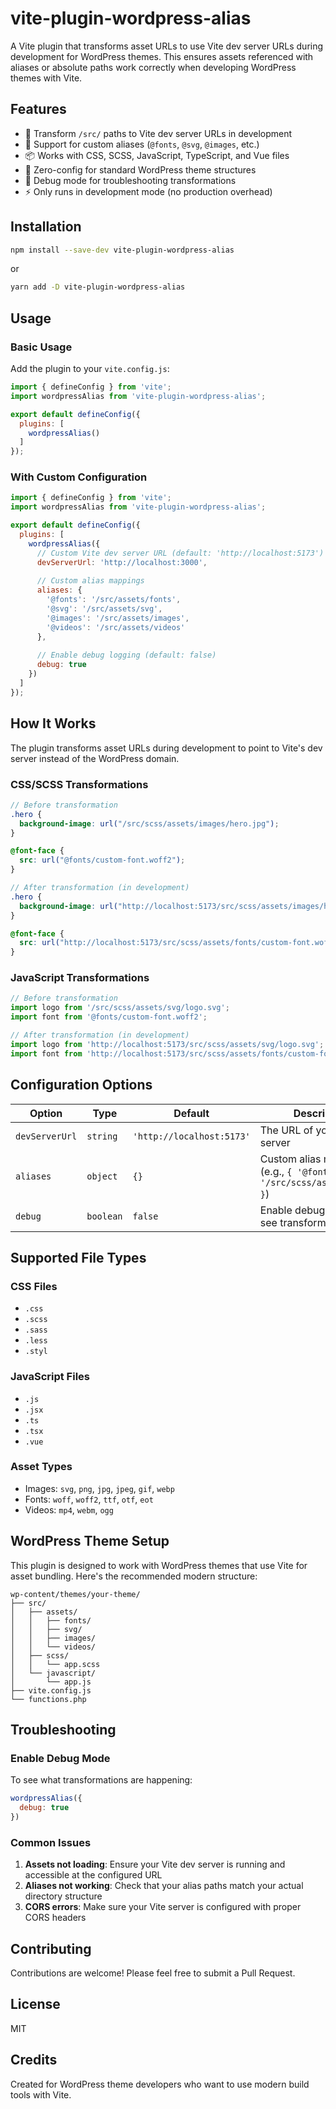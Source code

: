 # vite-plugin-wordpress-alias

A Vite plugin that transforms asset URLs to use Vite dev server URLs during development for WordPress themes. This ensures assets referenced with aliases or absolute paths work correctly when developing WordPress themes with Vite.

## Features

- 🚀 Transform `/src/` paths to Vite dev server URLs in development
- 🎨 Support for custom aliases (`@fonts`, `@svg`, `@images`, etc.)
- 📦 Works with CSS, SCSS, JavaScript, TypeScript, and Vue files
- 🔧 Zero-config for standard WordPress theme structures
- 🐛 Debug mode for troubleshooting transformations
- ⚡ Only runs in development mode (no production overhead)

## Installation

```bash
npm install --save-dev vite-plugin-wordpress-alias
```

or

```bash
yarn add -D vite-plugin-wordpress-alias
```

## Usage

### Basic Usage

Add the plugin to your `vite.config.js`:

```js
import { defineConfig } from 'vite';
import wordpressAlias from 'vite-plugin-wordpress-alias';

export default defineConfig({
  plugins: [
    wordpressAlias()
  ]
});
```

### With Custom Configuration
```js
import { defineConfig } from 'vite';
import wordpressAlias from 'vite-plugin-wordpress-alias';

export default defineConfig({
  plugins: [
    wordpressAlias({
      // Custom Vite dev server URL (default: 'http://localhost:5173')
      devServerUrl: 'http://localhost:3000',
      
      // Custom alias mappings
      aliases: {
        '@fonts': '/src/assets/fonts',
        '@svg': '/src/assets/svg',
        '@images': '/src/assets/images',
        '@videos': '/src/assets/videos'
      },
      
      // Enable debug logging (default: false)
      debug: true
    })
  ]
});
```

## How It Works

The plugin transforms asset URLs during development to point to Vite's dev server instead of the WordPress domain.

### CSS/SCSS Transformations

```scss
// Before transformation
.hero {
  background-image: url("/src/scss/assets/images/hero.jpg");
}

@font-face {
  src: url("@fonts/custom-font.woff2");
}

// After transformation (in development)
.hero {
  background-image: url("http://localhost:5173/src/scss/assets/images/hero.jpg");
}

@font-face {
  src: url("http://localhost:5173/src/scss/assets/fonts/custom-font.woff2");
}
```

### JavaScript Transformations

```js
// Before transformation
import logo from '/src/scss/assets/svg/logo.svg';
import font from '@fonts/custom-font.woff2';

// After transformation (in development)
import logo from 'http://localhost:5173/src/scss/assets/svg/logo.svg';
import font from 'http://localhost:5173/src/scss/assets/fonts/custom-font.woff2';
```

## Configuration Options

| Option | Type | Default | Description |
|--------|------|---------|-------------|
| `devServerUrl` | `string` | `'http://localhost:5173'` | The URL of your Vite dev server |
| `aliases` | `object` | `{}` | Custom alias mappings (e.g., `{ '@fonts': '/src/scss/assets/fonts' }`) |
| `debug` | `boolean` | `false` | Enable debug logging to see transformations |

## Supported File Types

### CSS Files
- `.css`
- `.scss`
- `.sass`
- `.less`
- `.styl`

### JavaScript Files
- `.js`
- `.jsx`
- `.ts`
- `.tsx`
- `.vue`

### Asset Types
- Images: `svg`, `png`, `jpg`, `jpeg`, `gif`, `webp`
- Fonts: `woff`, `woff2`, `ttf`, `otf`, `eot`
- Videos: `mp4`, `webm`, `ogg`

## WordPress Theme Setup

This plugin is designed to work with WordPress themes that use Vite for asset bundling. Here's the recommended modern structure:

```
wp-content/themes/your-theme/
├── src/
│   ├── assets/
│   │   ├── fonts/
│   │   ├── svg/
│   │   ├── images/
│   │   └── videos/
│   ├── scss/
│   │   └── app.scss
│   └── javascript/
│       └── app.js
├── vite.config.js
└── functions.php
```

## Troubleshooting

### Enable Debug Mode

To see what transformations are happening:

```js
wordpressAlias({
  debug: true
})
```

### Common Issues

1. **Assets not loading**: Ensure your Vite dev server is running and accessible at the configured URL
2. **Aliases not working**: Check that your alias paths match your actual directory structure
3. **CORS errors**: Make sure your Vite server is configured with proper CORS headers

## Contributing

Contributions are welcome! Please feel free to submit a Pull Request.

## License

MIT

## Credits

Created for WordPress theme developers who want to use modern build tools with Vite.